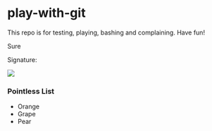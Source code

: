 # play-with-git
This repo is for testing, playing, bashing and complaining.  Have fun!

Sure

Signature:

![](Lol_Hunter_Ugandan_Knucles.png)

### Pointless List
* Orange
* Grape
* Pear
